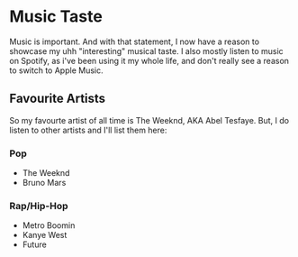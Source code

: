 # Music Taste

Music is important. And with that statement, I now have a reason to showcase my uhh "interesting" musical taste. I also mostly listen to music on Spotify, as i've been using it my whole life, and don't really see a reason to switch to Apple Music.

## Favourite Artists

So my favourte artist of all time is The Weeknd, AKA Abel Tesfaye. But, I do listen to other artists and I'll list them here:

### Pop

- The Weeknd
- Bruno Mars

### Rap/Hip-Hop

- Metro Boomin
- Kanye West
- Future